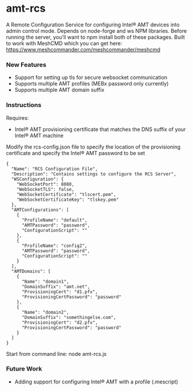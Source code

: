 ﻿# amt-rcs
A Remote Configuration Service for configuring Intel:registered: AMT devices into admin control mode.  Depends on node-forge and ws NPM libraries.  Before running the server, you'll want to npm install both of these packages.
Built to work with MeshCMD which you can get here: https://www.meshcommander.com/meshcommander/meshcmd

### New Features
- Support for setting up tls for secure websocket communication
- Supports multiple AMT profiles (MEBx password only currently)
- Supports multiple AMT domain suffix

### Instructions
Requires: 
 - Intel:registered: AMT provisioning certificate that matches the DNS suffix of your Intel:registered: AMT machine

Modify the rcs-config.json file to specify the location of the provisioning certificate and specify the Intel:registered: AMT password to be set
```
{
  "Name": "RCS Configuration File",
  "Description": "Contains settings to configure the RCS Server",
  "WSConfiguration": {
    "WebSocketPort": 8080,
    "WebSocketTLS": false,
    "WebSocketCertificate": "tlscert.pem",
    "WebSocketCertificateKey": "tlskey.pem"
  },
  "AMTConfigurations": [
    {
      "ProfileName": "default",
      "AMTPassword": "password",
      "ConfigurationScript": ""
    },
    {
      "ProfileName": "config2",
      "AMTPassword": "password",
      "ConfigurationScript": ""
    }
  ],
  "AMTDomains": [
    {
      "Name": "domain1",
      "DomainSuffix": "amt.net",
      "ProvisioningCert": "d1.pfx",
      "ProvisioningCertPassword": "password"
    },
    {
      "Name": "domain2",
      "DomainSuffix": "somethingelse.com",
      "ProvisioningCert": "d2.pfx",
      "ProvisioningCertPassword": "password"
    }
  ]
}
```

Start from command line: node amt-rcs.js

### Future Work
 - Adding support for configuring Intel:registered: AMT with a profile (.mescript)


